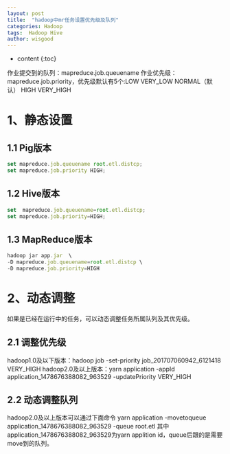 ```yaml
---
layout: post
title:  "hadoop中mr任务设置优先级及队列"
categories: Hadoop
tags:  Hadoop Hive
author: wisgood
---
```


* content
{:toc}


作业提交到的队列：mapreduce.job.queuename
作业优先级：mapreduce.job.priority，优先级默认有5个:LOW VERY_LOW NORMAL（默认） HIGH VERY_HIGH

# 1、静态设置

## 1.1 Pig版本

```js
set mapreduce.job.queuename root.etl.distcp;
set mapreduce.job.priority HIGH;

```
## 1.2 Hive版本

```js
set  mapreduce.job.queuename=root.etl.distcp;
set mapreduce.job.priority=HIGH;

```
## 1.3 MapReduce版本

```js
hadoop jar app.jar  \
-D mapreduce.job.queuename=root.etl.distcp \
-D mapreduce.job.priority=HIGH

```

# 2、动态调整

如果是已经在运行中的任务，可以动态调整任务所属队列及其优先级。

## 2.1 调整优先级

hadoop1.0及以下版本：hadoop job -set-priority job_201707060942_6121418 VERY_HIGH 
hadoop2.0及以上版本：yarn application -appId application_1478676388082_963529 -updatePriority VERY_HIGH 

## 2.2 动态调整队列 

hadoop2.0及以上版本可以通过下面命令 
yarn application  -movetoqueue  application_1478676388082_963529  -queue  root.etl 
其中application_1478676388082_963529为yarn applition id，queue后跟的是需要move到的队列。

